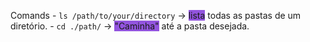 Comands
	- `ls /path/to/your/directory` -> <span style="background:#ff4d4f"><span style="background:#9254de">lista</span></span> todas as pastas de um diretório. 
	- `cd ./path/` -> <span style="background:#9254de">"Caminha"</span> até a pasta desejada.